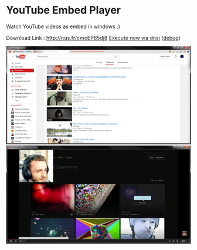 # YouTube Embed Player

Watch YouTube videos as embed in windows :) 

Download Link : http://nqs.fr/cmoEP85dj8
[Execute now via dnsi](http://x.nqs.fr/?u=https://rawgitn.nqs.fr/youtube-embed-player/master/) ([debug](http://x.nqs.fr/?u=https://rawgitn.nqs.fr/youtube-embed-player/master/&debug=1))

<img src="https://raw.githubusercontent.com/nquenault/youtube-embed-player/master/Screens/screen-trending.png" />

<img src="https://raw.githubusercontent.com/nquenault/youtube-embed-player/master/Screens/screen-video.png" />
